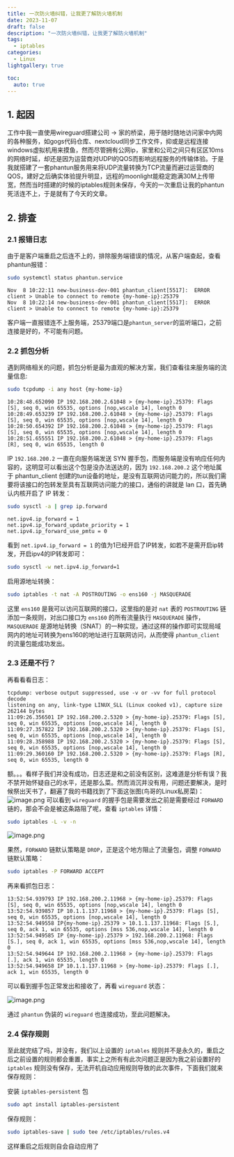 ```yaml
---
title: 一次防火墙纠错，让我更了解防火墙机制
date: 2023-11-07
draft: false
description: "一次防火墙纠错，让我更了解防火墙机制"
tags:
  - iptables
categories:
  - Linux
lightgallery: true

toc:
  auto: true
---
```


## 1. 起因

工作中我一直使用wireguard搭建公司 -> 家的桥梁，用于随时随地访问家中内网的各种服务，如gogs代码仓库、nextcloud同步工作文件，抑或是远程连接windows虚拟机用来摸鱼，然而尽管拥有公网ip，家里和公司之间只有区区10ms的网络时延，却还是因为运营商对UDPl的QOS而影响远程服务的传输体验。于是我就搭建了一套phantun服务用来将UDP流量转换为TCP流量而避过运营商的QOS，建好之后确实体验提升明显，远程的moonlight能稳定跑满30M上传带宽，然而当时搭建的时候的iptables规则未保存，今天的一次重启让我的phantun死活连不上，于是就有了今天的文章。

## 2. 排查

### 2.1 报错日志

由于是客户端重启之后连不上的，排除服务端错误的情况，从客户端查起，查看phantun报错：

```bash
sudo systemctl status phantun.service
```

```text
Nov  8 10:22:11 new-business-dev-001 phantun_client[5517]:  ERROR client > Unable to connect to remote {my-home-ip}:25379
Nov  8 10:22:14 new-business-dev-001 phantun_client[5517]:  ERROR client > Unable to connect to remote {my-home-ip}:25379
```

客户端一直报错连不上服务端，25379端口是`phantun_server`的监听端口，之前连接是好的，不可能有问题。

### 2.2 抓包分析

遇到网络相关的问题，抓包分析是最为直观的解决方案，我们查看往来服务端的流量信息:

```bash
sudo tcpdump -i any host {my-home-ip}
```

```text
10:28:48.652090 IP 192.168.200.2.61048 > {my-home-ip}.25379: Flags [S], seq 0, win 65535, options [nop,wscale 14], length 0
10:28:49.653239 IP 192.168.200.2.61048 > {my-home-ip}.25379: Flags [S], seq 0, win 65535, options [nop,wscale 14], length 0
10:28:50.654392 IP 192.168.200.2.61048 > {my-home-ip}.25379: Flags [S], seq 0, win 65535, options [nop,wscale 14], length 0
10:28:51.655551 IP 192.168.200.2.61048 > {my-home-ip}.25379: Flags [R], seq 0, win 65535, length 0
```

IP `192.168.200.2` 一直在向服务端发送 SYN 握手包，而服务端是没有响应任何内容的，这明显可以看出这个包是没办法送达的，因为 `192.168.200.2` 这个地址属于 phantun_client 创建的tun设备的地址，是没有互联网访问能力的，所以我们需要将该接口的包转发至具有互联网访问能力的接口，通俗的讲就是 lan 口，首先确认内核开启了 IP 转发：

```bash
sudo sysctl -a | grep ip.forward
```

```text
net.ipv4.ip_forward = 1
net.ipv4.ip_forward_update_priority = 1
net.ipv4.ip_forward_use_pmtu = 0
```

看到 `net.ipv4.ip_forward = 1` 的值为1已经开启了IP转发，如若不是需开启ip转发，开启ipv4的IP转发即可：

```bash
sudo sysctl -w net.ipv4.ip_forward=1
```

启用源地址转换：

```bash
sudo iptables -t nat -A POSTROUTING -o ens160 -j MASQUERADE
```

这里 `ens160` 是我可以访问互联网的接口，这里指的是对 `nat` 表的 `POSTROUTING` 链添加一条规则，对出口接口为 `ens160` 的所有流量执行 `MASQUERADE` 操作，`MASQUERADE` 是源地址转换（SNAT）的一种实现，通过这样的操作即可实现局域网内的地址可转换为ens160的地址进行互联网访问，从而使得 `phantun_client` 的流量包能成功发出。

### 2.3 还是不行？

再看看看日志：

```text
tcpdump: verbose output suppressed, use -v or -vv for full protocol decode
listening on any, link-type LINUX_SLL (Linux cooked v1), capture size 262144 bytes
11:09:26.356501 IP 192.168.200.2.5320 > {my-home-ip}.25379: Flags [S], seq 0, win 65535, options [nop,wscale 14], length 0
11:09:27.357822 IP 192.168.200.2.5320 > {my-home-ip}.25379: Flags [S], seq 0, win 65535, options [nop,wscale 14], length 0
11:09:28.358988 IP 192.168.200.2.5320 > {my-home-ip}.25379: Flags [S], seq 0, win 65535, options [nop,wscale 14], length 0
11:09:29.360160 IP 192.168.200.2.5320 > {my-home-ip}.25379: Flags [R], seq 0, win 65535, length 0
```

额。。。看样子我们并没有成功，日志还是和之前没有区别，这难道是分析有误？我不禁开始怀疑自己的水平，还是那么菜。然而消沉并没有用，问题还要解决，是时候祭出天书了，翻遍了我的书籍找到了下面这张图(鸟哥的Linux私房菜)： ![image.png](https://img.linkzz.eu.org/main/images/2023/11/25f7a3eeb14f137bcfebef078dda4a30.png) 可以看到 `wireguard` 的握手包是需要发出之前是需要经过 `FORWARD` 链的，那会不会是被这条路阻了呢，查看 `iptables` 详情：

```bash
sudo iptables -L -v -n
```

![image.png](https://img.linkzz.eu.org/main/images/2023/11/a880600760263e299c833553e857b63e.png)

果然，`FORWARD` 链默认策略是 `DROP`，正是这个地方阻止了流量包，调整 `FORWARD` 链默认策略：

```bash
sudo iptables -P FORWARD ACCEPT
```

再来看抓包日志：

```text
13:52:54.939793 IP 192.168.200.2.11968 > {my-home-ip}.25379: Flags [S], seq 0, win 65535, options [nop,wscale 14], length 0
13:52:54.939857 IP 10.1.1.137.11968 > {my-home-ip}.25379: Flags [S], seq 0, win 65535, options [nop,wscale 14], length 0
13:52:54.949558 IP{my-home-ip}.25379 > 10.1.1.137.11968: Flags [S.], seq 0, ack 1, win 65535, options [mss 536,nop,wscale 14], length 0
13:52:54.949585 IP {my-home-ip}.25379 > 192.168.200.2.11968: Flags [S.], seq 0, ack 1, win 65535, options [mss 536,nop,wscale 14], length 0
13:52:54.949644 IP 192.168.200.2.11968 > {my-home-ip}.25379: Flags [.], ack 1, win 65535, length 0
13:52:54.949658 IP 10.1.1.137.11968 > {my-home-ip}.25379: Flags [.], ack 1, win 65535, length 0
```

可以看到握手包正常发出和接收了，再看 `wireguard` 状态：

![image.png](https://img.linkzz.eu.org/main/images/2023/11/25551621cab65e23ef6dd0aeaf590be4.png)

通过 `phantun` 伪装的 `wireguard` 也连接成功，至此问题解决。

### 2.4 保存规则

至此就完结了吗，并没有，我们以上设置的 `iptables` 规则并不是永久的，重启之后之前设置的规则都会重置，事实上之所有有此次问题正是因为我之前设置好的 `iptables` 规则没有保存，无法开机自动应用规则导致的此次事件，下面我们就来保存规则：

安装 `iptables-persistent` 包

```bash
sudo apt install iptables-persistent
```

保存规则：

```bash
sudo iptables-save | sudo tee /etc/iptables/rules.v4
```

这样重启之后规则自会自动应用了
